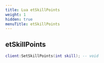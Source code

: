 ```yaml
---
title: Lua etSkillPoints
weight: 1
hidden: true
menuTitle: etSkillPoints
---
```

## etSkillPoints
```lua
client:SetSkillPoints(int skill); -- void
```